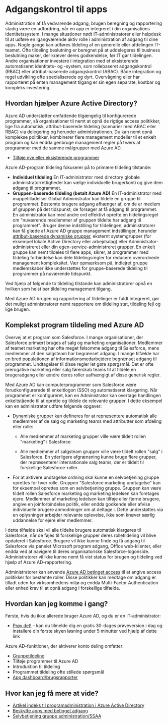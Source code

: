 <properties
  pageTitle="Adgangskontrol til apps ved hjælp af Azure AD |  Microsoft Azure"
  description="I denne artikel beskrives, hvordan Azure Active Directory giver organisationer mulighed at angive de apps, som hver enkelt bruger har adgang til."
  services="active-directory"
  documentationCenter=""
  authors="femila"
  manager="femila"
  editor=""/>

 <tags
  ms.service="active-directory"
  ms.workload="identity"
  ms.tgt_pltfrm="na"
  ms.devlang="na"
  ms.topic="article"
  ms.date="10/13/2016"
  ms.author="femila"/>


# <a name="managing-access-to-apps"></a>Adgangskontrol til apps

Administration af få vedvarende adgang, brugen beregning og rapportering stadig være en udfordring, når en app er integreret i din organisations identitetssystem. I mange situationer nødt IT-administratorer eller helpdesk til at udføre en igangværende aktiv rolle i administration af adgang til dine apps. Nogle gange kan udføres tildeling af en generelle eller afdelingen IT-teamet. Ofte tildeling beslutning er beregnet på at uddelegeres til business beslutning maker, der kræver deres godkendelse, før IT gør tildelingen.  Andre organisationer investere i integration med et eksisterende automatiseret identitets- og -system, som rollebaseret adgangskontrol (RBAC) eller attribut-baserede adgangskontrol (ABAC). Både integration og regel udvikling ofte specialiserede og dyrt. Overvågning eller har rapporteret på enten management tilgang er sin egen separate, kostbar og kompleks investering.

## <a name="how-does-azure-active-directory-help"></a>Hvordan hjælper Azure Active Directory?

 Azure AD understøtter omfattende tilgængelig til konfigurerede programmer, så organisationer til nemt at opnå de rigtige access politikker, lige fra automatisk, attribut-baserede tildeling (scenarier med ABAC eller RBAC) via delegering og herunder administrationen. Du kan nemt opnå komplekse politikker, kombinerer flere management modeller til et enkelt program og kan endda genbruge management regler på tværs af programmer med de samme målgrupper med Azure AD.

 - [Tilføje nye eller eksisterende programmer](active-directory-sso-integrate-saas-apps.md)


 Azure AD-program tildeling fokuserer på to primære tildeling tilstande:

- **Individuel tildeling** En IT-administrator med directory globale administratorrettigheder kan vælge individuelle brugerkonti og give dem adgang til programmet.
- **Gruppen-baserede tildeling (betalt Azure AD)** En IT-administrator med mappetilladelser Global Administrator kan tildele en gruppe til programmet. Bestemte brugere adgang afhænger af, om de er medlem af gruppen på det tidspunkt, de forsøger at få adgang til programmet. En administrator kan med andre ord effektivt oprette en tildelingsregel om "nuværende medlemmer af gruppen tildelte har adgang til programmet". Bruger denne indstilling for tildelingen, administratorer kan få glæde af Azure AD gruppe management indstillinger, herunder [attribut-baserede dynamiske grupper](active-directory-accessmanagement-manage-groups.md), eksternt systemgrupper (for eksempel lokale Active Directory eller arbejdsdag) eller Administrator-administreret eller din egen-service-administreret grupper. En enkelt gruppe kan nemt tildeles til flere apps, sikrer, at programmer med tildeling forbindelse kan dele tildelingsregler for reducere overordnede management kompleksitet. Vær opmærksom på, indlejret gruppe medlemskaber ikke understøttes for gruppe-baserede tildeling til programmer på nuværende tidspunkt.

Ved hjælp af følgende to tildeling tilstande kan administratorer opnå en hvilken som helst bør tildeling management tilgang.

Med Azure AD brugen og rapportering af tildelinger er fuldt integreret, gør det muligt administratorer nemt rapportere om tildeling stat, tildeling fejl og lige brugen.

## <a name="complex-application-assignment-with-azure-ad"></a>Komplekst program tildeling med Azure AD

Overvej at et program som Salesforce. I mange organisationer, der Salesforce primært bruges af salg og marketing organisationer. Medlemmer af teamet marketing har ofte meget følsomme adgang til Salesforce, mens medlemmer af den salgsteam har begrænset adgang. I mange tilfælde har en bred populationen af informationsmedarbejdere begrænset adgang til programmet. Undtagelser til disse regler let gøre spørgsmål. Det er ofte prerogative marketing eller salg førerskab teams til at tildele en brugeradgang eller ændre deres roller uafhængigt af disse generisk regler.

Med Azure AD kan computerprogrammer som Salesforce være forudkonfigurerede til enkeltlogon (SSO) og automatiseret klargøring. Når programmet er konfigureret, kan en Administrator kan overtage handlingen enkeltstående til at oprette og tildele de relevante grupper. I dette eksempel kan en administrator udføre følgende opgaver:

- [Dynamiske grupper](active-directory-accessmanagement-manage-groups.md) kan defineres for at repræsentere automatisk alle medlemmer af de salg og marketing teams med attributter som afdeling eller rolle:

    - Alle medlemmer af marketing grupper ville være tildelt rollen "marketing" i Salesforce

    - Alle medlemmer af salgsteam grupper ville være tildelt rollen "salg" i Salesforce. En yderligere afgrænsning kunne bruge flere grupper, der repræsenterer internationale salg teams, der er tildelt til forskellige Salesforce-roller.

- For at aktivere undtagelse ordning skal kunne en selvbetjening gruppe oprettes for hver rolle. Gruppen "Salesforce marketing undtagelse" kan for eksempel oprettes som en selvbetjening gruppe. Gruppen kan være tildelt rollen Salesforce marketing og marketing ledelsen kan foretages ejere. Medlemmer af marketing ledelsen kan tilføje eller fjerne brugere, angive en joinforbindelse politik, eller endda godkende eller afvise individuelle brugere anmodninger om at deltage i. Dette understøttes via en oplysninger arbejder relevante oplevelse, ikke som kræver særlig uddannelse for ejere eller medlemmer.

I dette tilfælde skal vil alle tildelte brugere automatisk klargøres til Salesforce, når de føjes til forskellige grupper deres rolletildeling vil blive opdateret i Salesforce. Brugere vil ikke kunne finde og få adgang til Salesforce via panelet Microsoft program adgang, Office web-klienter, eller endda ved at navigere til deres organisatoriske Salesforce-logonside. Administratorer vil ikke kunne nemt få vist status for brugen og tildeling ved hjælp af Azure AD-rapportering.

Administratorer kan anvende [Azure AD betinget access](active-directory-conditional-access.md) til at angive access politikker for bestemte roller. Disse politikker kan medtage om adgang er tilladt uden for virksomhedens miljø og endda Multi-Factor Authentication eller enhed krav til at opnå adgang i forskellige tilfælde.

## <a name="how-can-i-get-started"></a>Hvordan kan jeg komme i gang?

Første, hvis du ikke allerede bruger Azure AD, og du er en IT-administrator:

 - [Prøv det!](https://azure.microsoft.com/trial/get-started-active-directory/) – kan du tilmelde dig en gratis 30-dages prøveversion i dag og installere din første skyen løsning under 5 minutter ved hjælp af dette link

Azure AD-funktioner, der aktiverer konto deling omfatter:

- [Gruppetildeling](active-directory-accessmanagement-self-service-group-management.md)
- Tilføje programmer til Azure AD
- Introduktion til tildeling
- Programmet tildeling ofte stillede spørgsmål
- [App dashboard/brugsrapporter](active-directory-passwords-get-insights.md)

## <a name="where-can-i-learn-more"></a>Hvor kan jeg få mere at vide?

- [Artikel indeks til programadministration i Azure Active Directory](active-directory-apps-index.md)
- [Beskytte apps med betinget adgang](active-directory-conditional-access.md)
- [Selvbetjening gruppe administration/SSAA](active-directory-accessmanagement-self-service-group-management.md)

